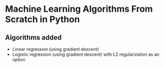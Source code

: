 # Machine Learning Algorithms From Scratch in Python

## Algorithms added
* Linear regression (using gradient descent)
* Logistic regression (using gradient descent) with L2 regularization as an option
